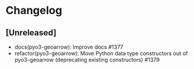 # Changelog

## [Unreleased]

- docs(pyo3-geoarrow): Improve docs #1377
- refactor(pyo3-geoarrow): Move Python data type constructors out of pyo3-geoarrow (deprecating existing constructors) #1379
